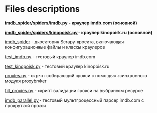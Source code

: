 # Files descriptions

**[imdb_spider/spiders/imdb.py](imdb_spider/spiders/imdb.py) - краулер imdb.com (основной)**

**[imdb_spider/spiders/kinopoisk.py](imdb_spider/spiders/kinopoisk.py) - краулер kinopoisk.ru (основной)**

[imdb_spider](imdb_spider) - директория Scrapy-проекта, включающая конфигурационные файлы и классы краулеров

[test_imdb.py](test_imdb.py.py) - тестовый краулер imdb.com

[test_kinopoisk.py](test_kinopoisk.py) - тестовый краулер kinopoisk.ru

[proxies.py](proxies.py) - скрипт собирающий прокси с помощью асинхронного модуля proxybroker

[fill_proxies.py](fill_proxies.py) - скрипт валидации прокси на выбранном ресурсе

[imdb_parallel.py](imdb_parallel.py) - тестовый мультпроцессный парсер imdb.com с прокруткой прокси
